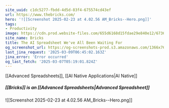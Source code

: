 ```yaml
---
site_uuid: c1dc5277-fbdd-4d5d-83f4-675574cd43ef
url: https://www.thebricks.com/
hero: '![[Screenshot 2025-02-23 at 4.02.56 AM_Bricks--Hero.png]]'
tags:
- Productivity
image: https://cdn.prod.website-files.com/655d6168d15fdae29e840e12/67369dd67e2ef4c19599a926_Homepage%20social-share.png
site_name: Bricks
title: The AI Spreadsheet We've All Been Waiting For
og_screenshot_url: https://og-screenshots-prod.s3.amazonaws.com/1366x768/80/false/d041dadf158e9f39f249eb719bab22f351a849b95695ed3211be3efde0b3a83e.jpeg
last_jina_request: '2025-03-09T06:45:02.163Z'
jina_error: 'Error occurred'
og_last_fetch: '2025-03-07T05:19:01.824Z'
---
```


[[Advanced Spreadsheets]], [[AI Native Applications|AI Native]]

##### [[Bricks]] is an [[Advanced Spreadsheets|Advanced Spreadsheet]]
![[Screenshot 2025-02-23 at 4.02.56 AM_Bricks--Hero.png]]
